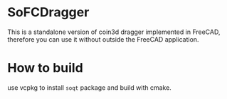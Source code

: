# SoFCDragger

This is a standalone version of coin3d dragger implemented in FreeCAD, therefore you can use it without outside the FreeCAD application.

# How to build

use vcpkg to install `soqt` package and build with cmake.